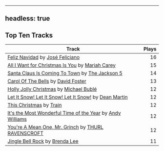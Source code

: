 
---
headless: true
---

## Top Ten Tracks

| Track | Plays |
| --- |  ---: |
|[Feliz Navidad](https://www.iheart.com/artist/jose-feliciano-30507/songs/feliz-navidad-2954725/) by [José Feliciano](https://www.iheart.com/artist/jose-feliciano-30507/)| 16|
|[All I Want for Christmas Is You](https://www.iheart.com/artist/mariah-carey-31885/songs/all-i-want-for-christmas-is-you-20275005/) by [Mariah Carey](https://www.iheart.com/artist/mariah-carey-31885/)| 15|
|[Santa Claus Is Coming To Town](https://www.iheart.com/artist/the-jackson-5-35053/songs/santa-claus-is-coming-to-town-24116663/) by [The Jackson 5](https://www.iheart.com/artist/the-jackson-5-35053/)| 14|
|[Carol Of The Bells](https://www.iheart.com/artist/david-foster-58573/songs/carol-of-the-bells-61427124/) by [David Foster](https://www.iheart.com/artist/david-foster-58573/)| 13|
|[Holly Jolly Christmas](https://www.iheart.com/artist/michael-buble-58319/songs/holly-jolly-christmas-15584320/) by [Michael Bublé](https://www.iheart.com/artist/michael-buble-58319/)| 12|
|[Let It Snow! Let It Snow! Let It Snow!](https://www.iheart.com/artist/dean-martin-6555/songs/let-it-snow-let-it-snow-let-it-snow-29762326/) by [Dean Martin](https://www.iheart.com/artist/dean-martin-6555/)| 12|
|[This Christmas](https://www.iheart.com/artist/train-90187/songs/this-christmas-51449568/) by [Train](https://www.iheart.com/artist/train-90187/)| 12|
|[It's the Most Wonderful Time of the Year](https://www.iheart.com/artist/andy-williams-16425/songs/its-the-most-wonderful-time-of-the-year-2020286/) by [Andy Williams](https://www.iheart.com/artist/andy-williams-16425/)| 12|
|[You're A Mean One, Mr. Grinch](https://www.iheart.com/artist/thurl-ravenscroft-89607/songs/youre-a-mean-one-mr-grinch-19309448/) by [THURL RAVENSCROFT](https://www.iheart.com/artist/thurl-ravenscroft-89607/)| 12|
|[Jingle Bell Rock](https://www.iheart.com/artist/brenda-lee-18115/songs/jingle-bell-rock-562581/) by [Brenda Lee](https://www.iheart.com/artist/brenda-lee-18115/)| 11|
